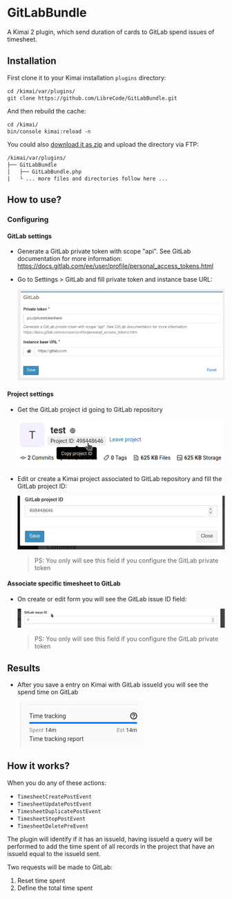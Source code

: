 # GitLabBundle

A Kimai 2 plugin, which send duration of cards to GitLab spend issues of timesheet.

## Installation

First clone it to your Kimai installation `plugins` directory:
```
cd /kimai/var/plugins/
git clone https://github.com/LibreCode/GitLabBundle.git
```

And then rebuild the cache: 
```
cd /kimai/
bin/console kimai:reload -n
```

You could also [download it as zip](https://github.com/LibreCode/GitLabBundle/archive/master.zip) and upload the directory via FTP:

```
/kimai/var/plugins/
├── GitLabBundle
│   ├── GitLabBundle.php
|   └ ... more files and directories follow here ... 
```
## How to use?

### Configuring

#### GitLab settings

* Generate a GitLab private token with scope "api". See GitLab documentation for more information: https://docs.gitlab.com/ee/user/profile/personal_access_tokens.html
* Go to Settings > GitLab and fill private token and instance base URL:

  ![settings](Resources/assets/images/admin_settings.png)

#### Project settings

* Get the GitLab project id going to GitLab repository

  ![settings](Resources/assets/images/gitlab_project_id.png)

* Edit or create a Kimai project associated to GitLab repository and fill the GitLab project ID:

  ![settings](Resources/assets/images/project_settings.png)

  > PS: You only will see this field if you configure the GitLab private token

#### Associate specific timesheet to GitLab
* On create or edit form you will see the GitLab issue ID field:

  ![settings](Resources/assets/images/gitlab_issue_id.png)

  > PS: You only will see this field if you configure the GitLab private token

## Results

* After you save a entry on Kimai with GitLab issueId you will see the spend time on GitLab

  ![settings](Resources/assets/images/gitlab_spend_time.png)

## How it works?

When you do any of these actions:

* `TimesheetCreatePostEvent`
* `TimesheetUpdatePostEvent`
* `TimesheetDuplicatePostEvent`
* `TimesheetStopPostEvent`
* `TimesheetDeletePreEvent`

The plugin will identify if it has an issueId, having issueId a query will be performed to add the time spent of all records in the project that have an issueId equal to the issueId sent.

Two requests will be made to GitLab:
1. Reset time spent
2. Define the total time spent
